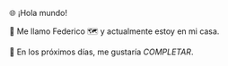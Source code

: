 🌐 ¡Hola mundo!

👋 Me llamo Federico
🗺️ y actualmente estoy en mi casa.

📆 En los próximos días, me gustaría _COMPLETAR_.
